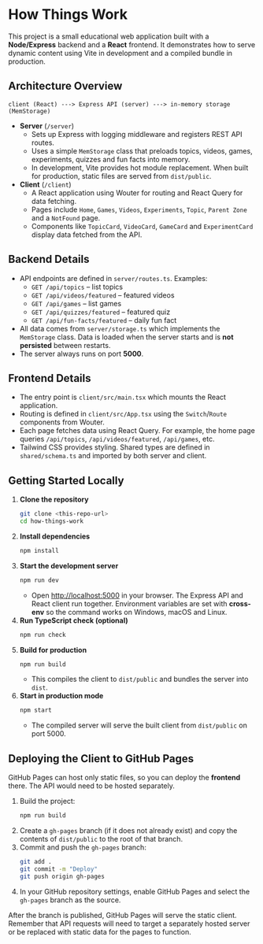 # How Things Work

This project is a small educational web application built with a **Node/Express** backend and a **React** frontend. It demonstrates how to serve dynamic content using Vite in development and a compiled bundle in production.

## Architecture Overview

```
client (React) ---> Express API (server) ---> in-memory storage (MemStorage)
```

- **Server** (`/server`)
  - Sets up Express with logging middleware and registers REST API routes.
  - Uses a simple `MemStorage` class that preloads topics, videos, games, experiments, quizzes and fun facts into memory.
  - In development, Vite provides hot module replacement. When built for production, static files are served from `dist/public`.
- **Client** (`/client`)
  - A React application using Wouter for routing and React Query for data fetching.
  - Pages include `Home`, `Games`, `Videos`, `Experiments`, `Topic`, `Parent Zone` and a `NotFound` page.
  - Components like `TopicCard`, `VideoCard`, `GameCard` and `ExperimentCard` display data fetched from the API.

## Backend Details

- API endpoints are defined in `server/routes.ts`. Examples:
  - `GET /api/topics` – list topics
  - `GET /api/videos/featured` – featured videos
  - `GET /api/games` – list games
  - `GET /api/quizzes/featured` – featured quiz
  - `GET /api/fun-facts/featured` – daily fun fact
- All data comes from `server/storage.ts` which implements the `MemStorage` class. Data is loaded when the server starts and is **not persisted** between restarts.
- The server always runs on port **5000**.

## Frontend Details

- The entry point is `client/src/main.tsx` which mounts the React application.
- Routing is defined in `client/src/App.tsx` using the `Switch`/`Route` components from Wouter.
- Each page fetches data using React Query. For example, the home page queries `/api/topics`, `/api/videos/featured`, `/api/games`, etc.
- Tailwind CSS provides styling. Shared types are defined in `shared/schema.ts` and imported by both server and client.

## Getting Started Locally

1. **Clone the repository**
   ```bash
   git clone <this-repo-url>
   cd how-things-work
   ```
2. **Install dependencies**
   ```bash
   npm install
   ```
3. **Start the development server**
   ```bash
   npm run dev
   ```
   - Open <http://localhost:5000> in your browser. The Express API and React client run together. Environment variables are set with **cross-env** so the command works on Windows, macOS and Linux.
4. **Run TypeScript check (optional)**
   ```bash
   npm run check
   ```
5. **Build for production**
   ```bash
   npm run build
   ```
   - This compiles the client to `dist/public` and bundles the server into `dist`.
6. **Start in production mode**
   ```bash
   npm start
   ```
   - The compiled server will serve the built client from `dist/public` on port 5000.

## Deploying the Client to GitHub Pages

GitHub Pages can host only static files, so you can deploy the **frontend** there. The API would need to be hosted separately.

1. Build the project:
   ```bash
   npm run build
   ```
2. Create a `gh-pages` branch (if it does not already exist) and copy the contents of `dist/public` to the root of that branch.
3. Commit and push the `gh-pages` branch:
   ```bash
   git add .
   git commit -m "Deploy"
   git push origin gh-pages
   ```
4. In your GitHub repository settings, enable GitHub Pages and select the `gh-pages` branch as the source.

After the branch is published, GitHub Pages will serve the static client. Remember that API requests will need to target a separately hosted server or be replaced with static data for the pages to function.

